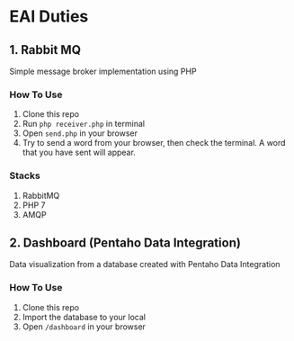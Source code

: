 # EAI Duties

## 1. Rabbit MQ
Simple message broker implementation using PHP

### How To Use
1. Clone this repo
2. Run <code>php receiver.php</code> in terminal
3. Open <code>send.php</code> in your browser
4. Try to send a word from your browser, then check the terminal. A word that you have sent will appear.

### Stacks
1. RabbitMQ
2. PHP 7
3. AMQP


## 2. Dashboard (Pentaho Data Integration)
Data visualization from a database created with Pentaho Data Integration

### How To Use
1. Clone this repo
2. Import the database to your local
3. Open <code>/dashboard</code> in your browser
